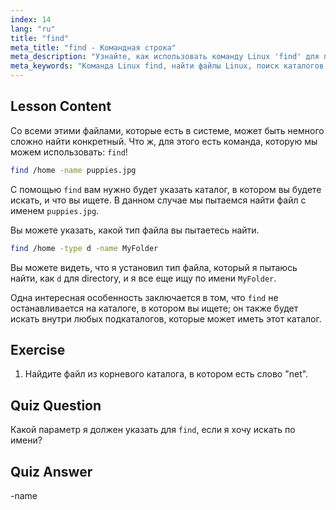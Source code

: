 ```yaml
---
index: 14
lang: "ru"
title: "find"
meta_title: "find - Командная строка"
meta_description: "Узнайте, как использовать команду Linux 'find' для поиска файлов и каталогов. Откройте для себя основные параметры поиска и улучшите свои навыки управления файлами в Linux."
meta_keywords: "Команда Linux find, найти файлы Linux, поиск каталогов Linux, учебник по команде find, управление файлами Linux, Linux для начинающих, руководство по Linux"
---
```


## Lesson Content

Со всеми этими файлами, которые есть в системе, может быть немного сложно найти конкретный. Что ж, для этого есть команда, которую мы можем использовать: `find`!

```bash
find /home -name puppies.jpg
```

С помощью `find` вам нужно будет указать каталог, в котором вы будете искать, и что вы ищете. В данном случае мы пытаемся найти файл с именем `puppies.jpg`.

Вы можете указать, какой тип файла вы пытаетесь найти.

```bash
find /home -type d -name MyFolder
```

Вы можете видеть, что я установил тип файла, который я пытаюсь найти, как `d` для directory, и я все еще ищу по имени `MyFolder`.

Одна интересная особенность заключается в том, что `find` не останавливается на каталоге, в котором вы ищете; он также будет искать внутри любых подкаталогов, которые может иметь этот каталог.

## Exercise

1. Найдите файл из корневого каталога, в котором есть слово "net".

## Quiz Question

Какой параметр я должен указать для `find`, если я хочу искать по имени?

## Quiz Answer

-name
